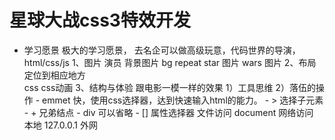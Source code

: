 # 星球大战css3特效开发

- 学习愿景
 极大的学习愿景，
 去名企可以做高级玩意，代码世界的导演，
 html/css/js
 1、图片 演员
     背景图片 bg repeat
     star 图片
     wars 图片
 2、布局
    定位到相应地方    
    css
    css动画
3、结构与体验
     跟电影一模一样的效果
     1）工具思维
     2）落伍的操作
      - emmet
        快，使用css选择器，达到快速输入html的能力。
        - > 选择子元素
        - + 兄弟结点
        - div 可以省略
        - [] 属性选择器
       文件访问
       document
       网络访问 本地  127.0.0.1
       外网